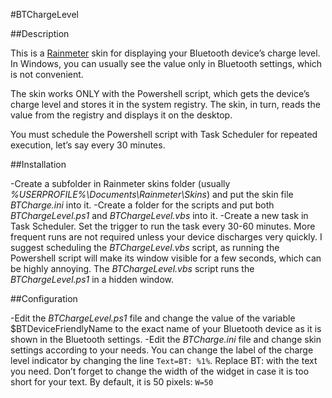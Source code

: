 #BTChargeLevel

##Description

This is a [Rainmeter](https://www.rainmeter.net) skin for displaying your Bluetooth device’s charge level. In Windows, you can usually see the value only in Bluetooth settings, which is not convenient.

The skin works ONLY with the Powershell script, which gets the device’s charge level and stores it in the system registry. The skin, in turn, reads the value from the registry and displays it on the desktop.

You must schedule the Powershell script with Task Scheduler for repeated execution, let’s say every 30 minutes.

##Installation

-Create a subfolder in Rainmeter skins folder (usually *%USERPROFILE%\Documents\Rainmeter\Skins*) and put the skin file *BTCharge.ini* into it.
-Create a folder for the scripts and put both *BTChargeLevel.ps1* and *BTChargeLevel.vbs* into it.
-Create a new task in Task Scheduler. Set the trigger to run the task every 30-60 minutes. More frequent runs are not required unless your device discharges very quickly. I suggest scheduling the *BTChargeLevel.vbs* script, as running the Powershell script will make its window visible for a few seconds, which can be highly annoying. The *BTChargeLevel.vbs* script runs the *BTChargeLevel.ps1* in a hidden window.

##Configuration

-Edit the *BTChargeLevel.ps1* file and change the value of the variable $BTDeviceFriendlyName to the exact name of your Bluetooth device as it is shown in the Bluetooth settings.
-Edit the *BTCharge.ini* file and change skin settings according to your needs. You can change the label of the charge level indicator by changing the line `Text=BT: %1%`. Replace BT: with the text you need. Don’t forget to change the width of the widget in case it is too short for your text. By default, it is 50 pixels: `W=50`
